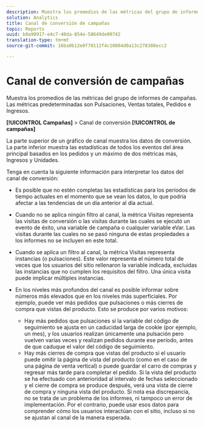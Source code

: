 ```yaml
---
description: Muestra los promedios de las métricas del grupo de informes de campañas. Las métricas predeterminadas son Pulsaciones, Ventas totales, Pedidos e Ingresos.
solution: Analytics
title: Canal de conversión de campañas
topic: Reports
uuid: b0a90917-e4c7-40da-854e-58649de09742
translation-type: tm+mt
source-git-commit: 16ba0b12e0f70112f4c10804d0a13c278388ecc2

---
```



# Canal de conversión de campañas

Muestra los promedios de las métricas del grupo de informes de campañas. Las métricas predeterminadas son Pulsaciones, Ventas totales, Pedidos e Ingresos.

**[!UICONTROL Campañas]** &gt; Canal de conversión **[!UICONTROL de campañas]**

La parte superior de un gráfico de canal muestra los datos de conversión. La parte inferior muestra las estadísticas de todos los eventos del área principal basados en los pedidos y un máximo de dos métricas más, Ingresos y Unidades.

Tenga en cuenta la siguiente información para interpretar los datos del canal de conversión:

* Es posible que no estén completas las estadísticas para los períodos de tiempo actuales en el momento que se vean los datos, lo que podría afectar a las tendencias de un día anterior al día actual.
* Cuando no se aplica ningún filtro al canal, la métrica Visitas representa las visitas de conversión o las visitas durante las cuales se ejecutó un evento de éxito, una variable de campaña o cualquier variable eVar. Las visitas durante las cuales no se pasó ninguna de estas propiedades a los informes no se incluyen en este total.
* Cuando se aplica un filtro al canal, la métrica Visitas representa instancias (o pulsaciones). Este valor representa el número total de veces que los usuarios del sitio rellenaron la variable indicada, excluidas las instancias que no cumplen los requisitos del filtro. Una única visita puede implicar múltiples instancias.
* En los niveles más profundos del canal es posible informar sobre números más elevados que en los niveles más superficiales. Por ejemplo, puede ver más pedidos que pulsaciones o más cierres de compra que vistas del producto. Esto se produce por varios motivos:

   * Hay más pedidos que pulsaciones si la variable del código de seguimiento se ajusta en un caducidad larga de cookie (por ejemplo, un mes), y los usuarios realizan únicamente una pulsación pero vuelven varias veces y realizan pedidos durante ese período, antes de que caduque el valor del código de seguimiento.
   * Hay más cierres de compra que vistas del producto si el usuario puede omitir la página de vista del producto (como en el caso de una página de venta vertical) o puede guardar el carro de compras y regresar más tarde para completar el pedido. Si la vista del producto se ha efectuado con anterioridad al intervalo de fechas seleccionado y el cierre de compra se produce después, verá una vista de cierre de compra y ninguna vista del producto. Si nota esa discrepancia, no se trata de un problema de los informes, ni tampoco un error de implementación. Por el contrario, puede usar esos datos para comprender cómo los usuarios interactúan con el sitio, incluso si no se ajustan al canal de la manera esperada.

